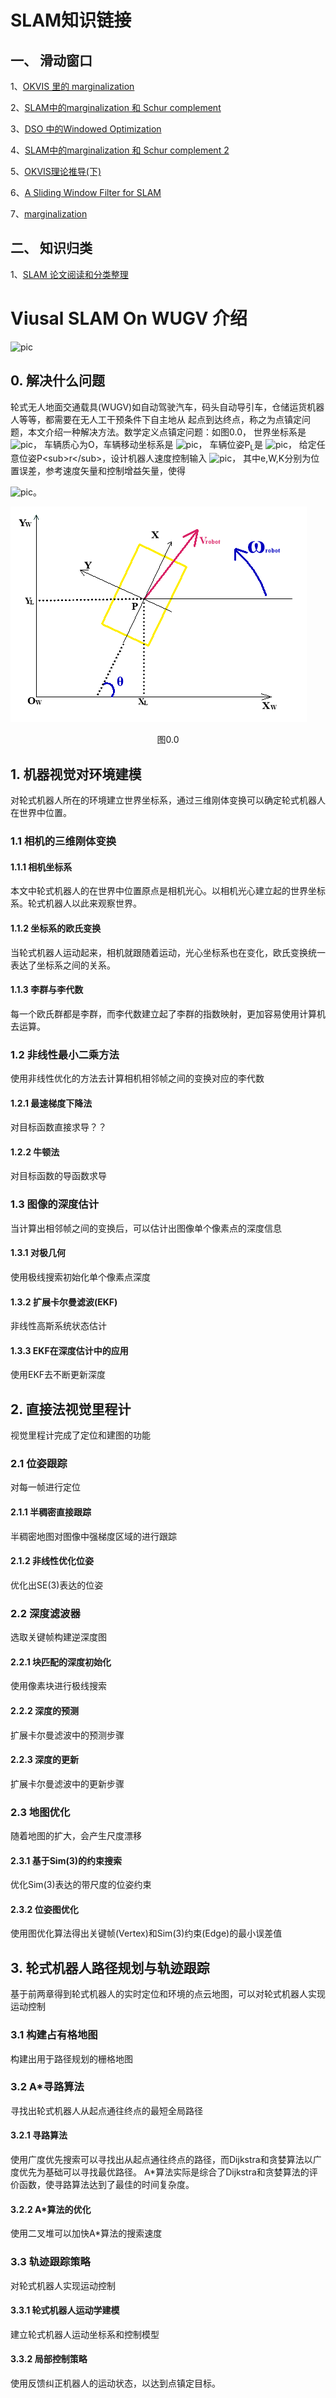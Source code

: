 # SLAM知识链接
## 一、 滑动窗口
1、[OKVIS 里的 marginalization](https://blog.csdn.net/fuxingyin/article/details/53426068)

2、[SLAM中的marginalization 和 Schur complement](https://blog.csdn.net/heyijia0327/article/details/52822104/)

3、[DSO 中的Windowed Optimization](https://blog.csdn.net/heyijia0327/article/details/53707261)

4、[SLAM中的marginalization 和 Schur complement 2](https://www.cnblogs.com/Jessica-jie/p/9138959.html)

5、[OKVIS理论推导(下)](https://mp.weixin.qq.com/s/UvRA_hOULokRgqJH1wk1iA?)

6、[A Sliding Window Filter for SLAM](http://robotics.usc.edu/publications/media/uploads/pubs/515.pdf)

7、[marginalization](http://wavelab.uwaterloo.ca/slam/2017-SLAM/Lecture8-marginalization/Marginalization.pptx)



## 二、 知识归类
1、[SLAM 论文阅读和分类整理](https://blog.csdn.net/heyijia0327/article/details/82855443)


# Viusal SLAM On WUGV 介绍
![pic](http://latex.codecogs.com/gif.latex?\boldsymbol{R}=\begin{pmatrix}cos\theta\cos\phi&sin\psi\sin\theta\cos\phi\-cos\psi\sin\phi&cos\psi\sin\theta\cos\phi\+sin\psi\sin\phi\\\\cos\theta\sin\phi&sin\psi\sin\theta\sin\phi+cos\psi\cos\phi&cos\phi\sin\theta\sin\phi-sin\psi\cos\phi\\\\-sin\theta&sin\psi\cos\theta&cos\psi\cos\theta\end{pmatrix}_{3\times{3}})                                 

## 0. 解决什么问题 
轮式无人地面交通载具(WUGV)如自动驾驶汽车，码头自动导引车，仓储运货机器人等等，都需要在无人工干预条件下自主地从
起点到达终点，称之为点镇定问题，本文介绍一种解决方法。数学定义点镇定问题：如图0.0，
世界坐标系是
![pic](http://latex.codecogs.com/gif.latex?\\{X_W,Y_W,O_W\\})，
车辆质心为O，车辆移动坐标系是
![pic](http://latex.codecogs.com/gif.latex?\\{X,Y,P\\})，
车辆位姿P<sub>L</sub>是
![pic](http://latex.codecogs.com/gif.latex?(X_L,Y_L,\theta))，
给定任意位姿P<sub>r</sub>，设计机器人速度控制输入
![pic](http://latex.codecogs.com/gif.latex?v_c=f_c(e,\boldsymbol{W},\boldsymbol{K},t))，
其中e,W,K分别为位置误差，参考速度矢量和控制增益矢量，使得

![pic](http://latex.codecogs.com/gif.latex?\lim_{t\to+\infty}(\boldsymbol{P_r}-\boldsymbol{P_L})=\boldsymbol{0})。

![pic](pic/c0/CarCoodinate.png)
<center>图0.0</center>





## 1. 机器视觉对环境建模
对轮式机器人所在的环境建立世界坐标系，通过三维刚体变换可以确定轮式机器人在世界中位置。

### 1.1 相机的三维刚体变换
#### 1.1.1 相机坐标系 
本文中轮式机器人的在世界中位置原点是相机光心。以相机光心建立起的世界坐标系。轮式机器人以此来观察世界。
#### 1.1.2 坐标系的欧氏变换
当轮式机器人运动起来，相机就跟随着运动，光心坐标系也在变化，欧氏变换统一表达了坐标系之间的关系。
#### 1.1.3 李群与李代数
每一个欧氏群都是李群，而李代数建立起了李群的指数映射，更加容易使用计算机去运算。

### 1.2 非线性最小二乘方法 
使用非线性优化的方法去计算相机相邻帧之间的变换对应的李代数
#### 1.2.1 最速梯度下降法
对目标函数直接求导？？
#### 1.2.2 牛顿法 
对目标函数的导函数求导

### 1.3 图像的深度估计
当计算出相邻帧之间的变换后，可以估计出图像单个像素点的深度信息
#### 1.3.1 对极几何
使用极线搜索初始化单个像素点深度
#### 1.3.2 扩展卡尔曼滤波(EKF)
非线性高斯系统状态估计
#### 1.3.3 EKF在深度估计中的应用
使用EKF去不断更新深度

## 2. 直接法视觉里程计
视觉里程计完成了定位和建图的功能

### 2.1 位姿跟踪
对每一帧进行定位
#### 2.1.1 半稠密直接跟踪 
半稠密地图对图像中强梯度区域的进行跟踪
#### 2.1.2 非线性优化位姿
优化出SE(3)表达的位姿

### 2.2 深度滤波器 
选取关键帧构建逆深度图
#### 2.2.1 块匹配的深度初始化 
使用像素块进行极线搜索
#### 2.2.2 深度的预测
扩展卡尔曼滤波中的预测步骤
#### 2.2.3 深度的更新 
扩展卡尔曼滤波中的更新步骤

### 2.3 地图优化 
随着地图的扩大，会产生尺度漂移
#### 2.3.1 基于Sim(3)的约束搜索
优化Sim(3)表达的带尺度的位姿约束
#### 2.3.2 位姿图优化 
使用图优化算法得出关键帧(Vertex)和Sim(3)约束(Edge)的最小误差值

## 3. 轮式机器人路径规划与轨迹跟踪
基于前两章得到轮式机器人的实时定位和环境的点云地图，可以对轮式机器人实现运动控制
### 3.1 构建占有格地图
构建出用于路径规划的栅格地图

### 3.2 A*寻路算法 
寻找出轮式机器人从起点通往终点的最短全局路径

#### 3.2.1 寻路算法 
使用广度优先搜索可以寻找出从起点通往终点的路径，而Dijkstra和贪婪算法以广度优先为基础可以寻找最优路径。
A*算法实际是综合了Dijkstra和贪婪算法的评价函数，使寻路算法达到了最佳的时间复杂度。

#### 3.2.2 A*算法的优化
使用二叉堆可以加快A*算法的搜索速度

### 3.3 轨迹跟踪策略 
对轮式机器人实现运动控制
#### 3.3.1 轮式机器人运动学建模 
建立轮式机器人运动坐标系和控制模型
#### 3.3.2 局部控制策略 
使用反馈纠正机器人的运动状态，以达到点镇定目标。
